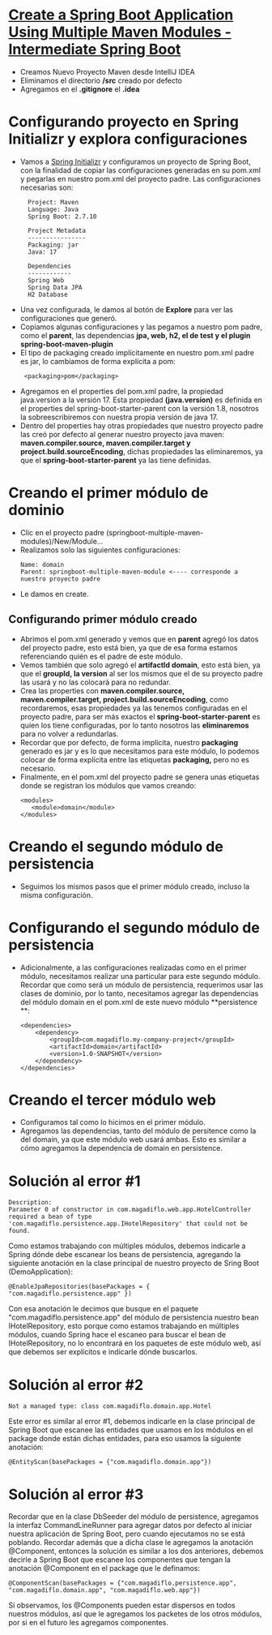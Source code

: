 # [Create a Spring Boot Application Using Multiple Maven Modules -Intermediate Spring Boot](https://www.youtube.com/watch?v=yVzi3wuTUE4)

- Creamos Nuevo Proyecto Maven desde IntelliJ IDEA
- Eliminamos el directorio **/src** creado por defecto
- Agregamos en el **.gitignore** el **.idea**

# Configurando proyecto en Spring Initializr y explora configuraciones

- Vamos a [Spring Initializr](https://start.spring.io/) y configuramos un proyecto de Spring Boot,
  con la finalidad de copiar las configuraciones generadas en su pom.xml y pegarlas en nuestro
  pom.xml del proyecto padre. Las configuraciones necesarias son:
  ````
    Project: Maven
    Language: Java
    Spring Boot: 2.7.10
    
    Project Metadata
    ----------------
    Packaging: jar
    Java: 17
    
    Dependencies
    ------------
    Spring Web
    Spring Data JPA
    H2 Database
    ````
- Una vez configurada, le damos al botón de **Explore** para ver las configuraciones que generó.
- Copiamos algunas configuraciones y las pegamos a nuestro pom padre, como el **parent**, las dependencias
  **jpa, web, h2, el de test y el plugin spring-boot-maven-plugin**
- El tipo de packaging creado implícitamente en nuestro pom.xml padre es jar,
  lo cambiamos de forma explícita a pom:
    ````
     <packaging>pom</packaging>
    ````
- Agregamos en el properties del pom.xml padre, la propiedad java.version a la versión 17.
  Esta propiedad **(java.version)** es definida en el properties del spring-boot-starter-parent con la versión 1.8,
  nosotros la sobreescribiremos con nuestra propia versión de java 17.
- Dentro del properties hay otras propiedades que nuestro proyecto padre las creó por defecto al generar
  nuestro proyecto java maven: **maven.compiler.source, maven.compiler.target y project.build.sourceEncoding**,
  dichas propiedades las eliminaremos, ya que el **spring-boot-starter-parent** ya las tiene definidas.

# Creando el primer módulo de dominio

- Clic en el proyecto padre (springboot-multiple-maven-modules)/New/Module...
- Realizamos solo las siguientes configuraciones:
  ````
  Name: domain
  Parent: springboot-multiple-maven-module <---- corresponde a nuestro proyecto padre
  ````
- Le damos en create.

## Configurando primer módulo creado

- Abrimos el pom.xml generado y vemos que en **parent** agregó los datos del proyecto padre,
  esto está bien, ya que de esa forma estamos referenciando quién es el padre de este módulo.
- Vemos también que solo agregó el **artifactId domain**, esto está bien,
  ya que el **groupId, la version** al ser los mismos que el de su proyecto padre las usará
  y no las colocará para no redundar.
- Crea las properties con **maven.compiler.source, maven.compiler.target, project.build.sourceEncoding**,
  como recordaremos, esas propiedades ya las tenemos configuradas en el proyecto padre, para ser
  más exactos el **spring-boot-starter-parent** es quien los tiene configuradas, por lo tanto
  nosotros las **eliminaremos** para no volver a redundarlas.
- Recordar que por defecto, de forma implícita, nuestro **packaging** generado es jar y es lo que necesitamos
  para este módulo, lo podemos colocar de forma explícita entre las etiquetas **packaging,** pero no es necesario.
- Finalmente, en el pom.xml del proyecto padre se genera unas etiquetas donde se registran los módulos
  que vamos creando:
  ````
  <modules>
     <module>domain</module>
  </modules>
  ````

# Creando el segundo módulo de persistencia

- Seguimos los mismos pasos que el primer módulo creado, incluso la misma configuración.

# Configurando el segundo módulo de persistencia

- Adicionalmente, a las configuraciones realizadas como en el primer módulo, necesitamos realizar una particular para
  este segundo módulo. Recordar que como será un módulo de persistencia, requerimos usar las clases de dominio,
  por lo tanto, necesitamos agregar las dependencias del módulo domain en el pom.xml de este nuevo módulo **persistence
  **:
  ````
  <dependencies>
      <dependency>
          <groupId>com.magadiflo.my-company-project</groupId>
          <artifactId>domain</artifactId>
          <version>1.0-SNAPSHOT</version>
      </dependency>
  </dependencies>
  ````

# Creando el tercer módulo web

- Configuramos tal como lo hicimos en el primer módulo.
- Agregamos las dependencias, tanto del módulo de persitence como la del domain, ya que este módulo web usará ambas.
  Esto es similar a cómo agregamos la dependencia de domain en persistence.

# Solución al error #1

````
Description:
Parameter 0 of constructor in com.magadiflo.web.app.HotelController required a bean of type 'com.magadiflo.persistence.app.IHotelRepository' that could not be found.
````

Como estamos trabajando con múltiples módulos, debemos indicarle a Spring dónde debe escanear los beans de persistencia,
agregando la siguiente anotación en la clase principal de nuestro proyecto de Sring Boot (DemoApplication):

````
@EnableJpaRepositories(basePackages = { "com.magadiflo.persistence.app" })
````

Con esa anotación le decimos que busque en el paquete "com.magadiflo.persistence.app" del módulo de persistencia
nuestro bean IHotelRepository, esto porque como estamos trabajando en múltiples módulos, cuando Spring hace el escaneo
para buscar el bean de IHotelRepository, no lo encontrará en los paquetes de este módulo web, así que debemos ser
explícitos e indicarle dónde buscarlos.

# Solución al error #2
````
Not a managed type: class com.magadiflo.domain.app.Hotel
````
Este error es similar al error #1, debemos indicarle en la clase principal de Spring Boot que escanee las entidades
que usamos en los módulos en el package donde están dichas entidades, para eso usamos la siguiente anotación:
````
@EntityScan(basePackages = {"com.magadiflo.domain.app"})
````

# Solución al error #3
Recordar que en la clase DbSeeder del módulo de persistence, agregamos la interfaz CommandLineRunner para agregar
datos por defecto al iniciar nuestra aplicación de Spring Boot, pero cuando ejecutamos no se está poblando.
Recordar además que a dicha clase le agregamos la anotación @Component, entonces la solución es similar a los dos anteriores,
debemos decirle a Spring Boot que escanee los componentes que tengan la anotación @Component en el package que le definamos:
````
@ComponentScan(basePackages = {"com.magadiflo.persistence.app", "com.magadiflo.domain.app", "com.magadiflo.web.app"})
````
Si observamos, los @Components pueden estar dispersos en todos nuestros módulos, así que le agregamos los packetes de los
otros módulos, por si en el futuro les agregamos componentes.